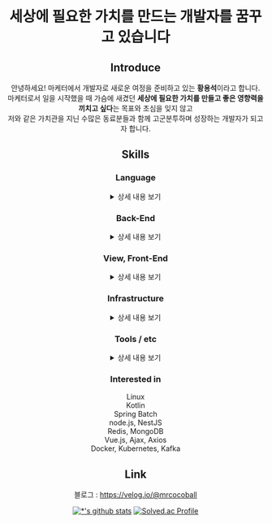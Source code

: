 <div align=center>

# 세상에 필요한 가치를 만드는 개발자를 꿈꾸고 있습니다 <br>
## Introduce
안녕하세요! 마케터에서 개발자로 새로운 여정을 준비하고 있는 **황용석**이라고 합니다. <br>
마케터로서 일을 시작했을 때 가슴에 새겼던 **세상에 필요한 가치를 만들고 좋은 영향력을 끼치고 싶다**는 목표와 초심을 잊지 않고 <br>
저와 같은 가치관을 지닌 수많은 동료분들과 함께 고군분투하며 성장하는 개발자가 되고자 합니다. <br>

## Skills
### Language
<details>
  <summary>상세 내용 보기</summary> <br>
  
<details>
  <summary>Java</summary>
  
  Java 기본 문법과 객체 지향 프로그래밍에 대한 개념을 숙지하고 있으며 현재 추가적인 스터디를 진행하고자 합니다.
</details>
<details>
  <summary>JavaScript</summary>
  
  프로젝트 진행 시 chart.js, Ajax, Axios, jQuery와 함께 사용한 경험이 있으며 현재 기초 문법 공부 중에 있습니다.
</details>
<details>
  <summary>Python</summary>
  
  기초적인 문법을 숙지하고 있으며 라이브러리 / 프레임워크 사용 경험이 있습니다. (BS4, Selenium, Scrapy, PyMySql)
</details>
<details>
  <summary>SQL</summary>
  
  기초적인 문법을 숙지하고 있으며 DB 설계 및 성능 향상과 관련된 문법 / 기법을 추가로 공부하고 있습니다.
</details>
</details>

### Back-End
<details>
  <summary>상세 내용 보기</summary> <br>
  
<details>
  <summary>Spring Boot</summary>
  
  기초적인 사용 방법을 숙지하고 있으며 1인 기획 / 제작 프로젝트를 2회 진행하였습니다.
</details>
<details>
  <summary>Spring Data JPA</summary>
  
  JPA와 Hibernate에 대한 기본 개념을 숙지하고 있으며 프로젝트 진행 시에 Spring Data JPA를 활용하였습니다.
</details>
<details>
  <summary>Spring Security</summary>
  
  기본 개념을 숙지하고 있으며 프로젝트 진행 시에 활용하였고, JWT 관련해서 추가 공부 중에 있습니다.
</details>
<details>
  <summary>Querydsl</summary>
  
  프로젝트 진행 시 통계 처리를 할 때 사용하였으며 동적 쿼리에 대해서 추가 공부 중에 있습니다.
</details>
<details>
  <summary>MyBatis</summary>
  
  MyBatis / JSP를 통한 프로젝트 진행 경험은 없으나 관련 내용을 서적을 통해 공부하였고 실습을 진행하였습니다.
</details>
<details>
  <summary>RDBMS</summary>
  
  MySQL을 사용하였으며 주로 Workbench를 활용하여 작업하였습니다. 다른 DB도 필요하다면 공부할 의향이 있습니다. 
</details>
</details>

### View, Front-End
<details>
  <summary>상세 내용 보기</summary> <br>
  
<details>
  <summary>HTML / CSS</summary>
  
  프로젝트 진행 시 Bootstrap을 활용하였으나 기초적인 문법 / 지식이 부족하다고 판단하여 현재 공부 중입니다.
</details>
<details>
  <summary>Thymeleaf</summary>
  
  SSR에 대한 개념과 Thymeleaf에 대한 기초적인 문법을 이해하고 있으며 프로젝트에 활용하였습니다. 추가 공부 중입니다.
</details>
<details>  
  <summary>JSP</summary>
  
  프로젝트에 직접 활용하지는 않았으나 관련 내용을 서적을 통해 공부하였고 실습을 진행하였습니다.
</details>
<details>  
  <summary>jQuery / Ajax / Axios</summary>
  
  프로젝트 진행 시 사용한 경험이 있습니다.  
  프로젝트 진행 시 REST API를 활용한 화면 비동기 처리에 활용하였습니다.  
  Vue.js 공부 시 추가로 공부할 예정입니다.
</details>
</details>

### Infrastructure
<details>
  <summary>상세 내용 보기</summary> <br>
  
<details>
  <summary>Docker</summary>
  
  웹 어플리케이션 및 DB를 컨테이너화하여 개발 환경 / 배포 환경을 분리하는데에 Docker를 사용하였습니다.
</details>
</details>  
  
### Tools / etc
<details>
  <summary>상세 내용 보기</summary> <br>
  
<details>
  <summary>Git / GitKraken</summary>
  
  GIT 툴인 GitKraken을 통해 Git을 관리하였으며 GitHub Flow 전략으로 프로젝트를 진행하였습니다. 
  다만 CLI를 통해 Git을 관리한 적이 없어 공부가 필요합니다.
</details>
<details>
  <summary>AWS</summary>
  
  AWS EC2, RDS, S3를 통해 프로젝트를 배포하였습니다. 다만 기초적인 배포 수준이라 추가로 공부가 필요합니다.
</details>
</details>

### Interested in
Linux  
Kotlin  
Spring Batch  
node.js, NestJS  
Redis, MongoDB  
Vue.js, Ajax, Axios  
Docker, Kubernetes, Kafka  

## Link
블로그 : https://velog.io/@mrcocoball

[![*'s github stats](https://github-readme-stats.vercel.app/api?username=mrcocoball)](https://github.com/mrcocoball)
[![Solved.ac Profile](http://mazassumnida.wtf/api/generate_badge?boj=mrcocoball)](https://solved.ac/mrcocoball)
